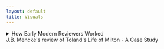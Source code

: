```yaml
---
layout: default
title: Visuals
---
```


<!-- Custom style sheet -->
<link rel="stylesheet" type="text/css" href="../style.css">

<details>
  <summary class="postTitle">How Early Modern Reviewers Worked<br>  
    <span class="postSubtitle">J.B. Mencke's review of Toland's Life of Milton - A Case Study</span>  
  </summary>

   
[Johann Burckhardt Mencke,] ‘The Life of John Milton &c. id est, Vita Johannis Miltoni, Continens Praeter operum ejus historiam, characters extraordinarios hominum, librorum item, sectarum, partium & opinionum. Londini apud Johannem Darby, 1699. In 8. Plag. ii.’ Acta Eruditorum, August 1700, pp. 371-9.  

[p. 371] 

<P ALIGN=CENTER>THE LIFE OF JOHN MILTON &c.</P>
<P ALIGN=CENTER>id est,</P>
<P ALIGN=CENTER>VITA JOHANNIS MILTONI, CONTINENS PRAE-</P>
<P ALIGN=CENTER>ter operum ejus historiam, characteres extraordinarios hominum,</P>
<P ALIGN=CENTER>librorum item, sectarum, partium & opinionum.</P>
<P ALIGN=CENTER>Londini apud Johannem Darby, 1699. in 8. Plag. ii.</P>
										Cum

[p. 372] 

<font color="red">Cum auctorem hujus libri esse <em>Johannem Tolant</em>, Hibernum,  
cognovissemus, quem Socianis non minus, quam Monarcho-  
machis addictum vulgo putant, & cujus dissertationem, <em>Christia-</em>    
<em>nity not mysterious</em>, i.e. <em>Christianismus mysterii expers</em>, Parlamenti   
Hibernici jussu crematam fuisse minime nos latet, fatemur equi-  
dem aliquamdiu deliberatum nobis fuisse, utrum Vitae huic fides  
in omnibus habenda sit, ejusque recensio inserenda Actis nostris.  
Denique multa nos permoverunt, ut non omnino nullam ejus men-  
tionem faciendam esse decerneremus. Nam, ut statutum nobis   
semper fuit, libros eorumque argumenta historice recensemus, nul-  
la habita Auctorum, & eorum, quae passim ab illorum affectibus   
profluere potuerunt, minus saepe ad rem facientium ratione. No-  
ster vero uti neque omnia fingendi causas habuit, neque vitia ipsa   
Miltoni celavit, & praeterea subsidiis ad vitam hanc concinnan-  
dam instructus fuit satis luculentis: ita nulli dubitamus, quin gra-  
ta futura sit Lectori qualiscunque vitae Miltonianae & imprimis li-  
brorum a Miltono editorum recensio. Cum vero seorsim prode-  
at hic Vita, non postumus non praemonere Lectorem, cuncta Miltoni  
opera eodem A. 1699 Londini prodiisse, ejusdem Auctoris cura, in  
folio, ut loqui amant, & Anglica quidem duobus tomis, Latina  
tertio comprehensa, quibus Cl. Editor eandem Vitam praemisit.  
At quoniam opera illa ad nos advecta nondum sunt, tanto ma-  
gis e re futurum arbitramur, ut eorum hoc loco catalogum con-  
signemus.</font>  
**[LoM: 9-10]** Johannes Mitonus, stirpe nobili oriundus, patre Johanne,   
musico excellente, sed professione scriba (quippe quem parentes i-  
deo, quod Protestantium religionem amplexus fuerat, haereditate   
privaverant) matre Sara Castonia, Londini A. 1606 natus, sororem   
habuit Annam, quae nupsit Eduardo Philippo, fratrem vero Chri-  
stophorum ad discenda jura educatum, sed nostro dissimillimum &   
ad res gerendas minime aptum. **[LoM: 11]** A puero fuit discendi cupidissi-  
mus, adeo ut post duodecimum annum ante mediam noctem raro   
cubitum iverit; unde minus mirum videri possit, eum oculorum   
deinde, quo magis adolevit, aciem amisisse, atque capitis quo-  
que doloribus vexatum frequenter fuisse. Missus deinde anno  
aetatis decimo quinto Cantabrigiam fuit, quo anno prima poetici   
								genii
  
							    
[p. 373] 

genii documenta dedit, a Psalmis potissimum exorsus, quorum ali-  
quos carmine transposuit. **[LoM: 12-13]** Postquam itaque commoratus illic fuis-  
set per septennium, Magistri artium honores suscepit, atque annos   
deinde aliquot ruri degens, Graecos Latinosque scriptores diurna   
nocturnaque manu versavit, evagatus quandoque etiam Londinum,   
cum librorum emendorum gratia, tum potissimum ut in Mathesi   
vel Muscia proficeret, quibus ille studiis mire delectabatur. **[LoM: 15]** Ad   
peregrinationem inde animum applicans, in Galliam primo profe-  
ctus est, atque illic Anglici Legati commendatione innotuit cele-  
berrimo Grotio, Reginae Sueciae isto tempore Legato. **[LoM: 16]** Isthinc   
discessit in Italiam, in qua prima illum cepit linguae elegantia &   
civium comitate Florentia; hic enim in Caroli Dati, Gaddi,   
Chimentelli aliorumque doctorum amicitiam pervenit, & Societa-  
tibus eruditis, quas Academias vocant, frequens interfuit. **[LoM: 19-20]** Sed   
Romae postea non minus suaviter cum excepit Lucas Holstenius,   
quo conciliatore ipsi Cardinali Barberino coepit innotescere; ami-  
cissimum vero habuit par poetarum egregium, Salsillum & Sel-  
vaggium, quorum ita de Miltono ille: 

  *Cede Meles, cedat depressa Mincius urna,*  
     *Sebetus Tassum definat usque loqui:*  
  *At Thamesis victor cunctis ferat altior undas,*  
     *Nam per te, Milto, par tribus unus erit;*  
Hic paulo brevius, nec minus honorifice:  
  *Graecia Maeonidem, jactet sibi Roma Maronem:*  
       *Anglia Miltonum jactat utrique parem.*    
Neapoli in summi Maecenatis Johannis Baptistae Mansi amicitiam  
receptus, hoc ab illo distichon meruit:  
**[LoM: 21]**
       *Ut mens, forma, decor, facies, mos; si pietas sic;*  
          *Non Anglus, verum hercle Angelus ipse fores;*  
cui ne (?) se non ingratum praestaret, tersissimam elegiam composuit,  
nomine Mansus. **[LoM: 22-23]** Inde in reditu Genevam divertens, Illustrissimum   
Ezechielem Spanhemium convenit, ibidemque intimam familiari-  
tatem contraxit cum Carolo Deodato, Professore Theologiae, ori-  
gine Luccensi, sed nativitate Anglo, Physices bene perito, Graeca-  
tumque litterarum scientissimo, id quod testari Auctor ait episto-  
las duas Graecas, quae penes se sint; ejus vero immaturum fatum   
								Mil-  
 
[p. 374] 

Miltonus lamentatur ecloga Damon, quae Virgilii Daphnidi Aucto-  
ris judicio minime cedit. **[LoM: 25]** Tandem postquam rediisset Londinum,  
ne nullam nepotum ex sorore curam haberet, illos in Graecis, La-  
tinis & Hebraicis, nec non Matheseos partibus nonnullis, Cosmo-  
graphia item, Historia, linguisque modernis Gallica & Italica eru-  
diebat, aliis quoque amicorum filiis in doctrinae societatem adsci-  
tis. **[LoM: 26]** His praeter alios auctores, quos in scholis explicare com-  
sueverunt Angli, Catonem, Varronem, Columellam, Palladium,    
Cornelium Celsum, Plinii Historiam Naturaelm, Vitruvium, Fron-  
tinum & Philosophos Poetas Lucretium atque Manilium, nec non  
Graecos, Aratum, Dionysium Periegetem, Oppianum, Q. Cala-  
brum, Apollonium Rhodium, Plutarchum, Xenophontem, Aeliani  
Tactica & Poliaeni Stratagemata exposuit. **[LoM: 27]** Cum vero eo tempo-  
re in Angliam rediisset, quo multorum in se animos concitaverant  
Episcopi, libertatis Anglicae propugnatorum se professus, sponte  
se litibus illis immiscebat, & primos de Reformatione libros An-  
glice edebat A. 1641. **[LoM: 30]** Postea cum Ministri nonnulli adversus di-  
gnitatem Episcopalem librum vulgassent sub titulo Smectymnuus,  
quo vocabulo initiales auctorum literae continebantur, eique respon-  
sum opposuisset Usserius, Episcopus Armachanus, dignum eum pu-  
tabat Miltonus, quem confutaret tractatu singulari de Prasulatu  
Episcoporum, Anglico itidem idiomate scripto. **[LoM: 34]** Quin & alium non  
multo post contra Usserium edidit librum, ejusdem ferme argu-  
menti, neque minus ad librum Josephi Hall, quo is Smectymnu-  
um refutaverate, Animadversiones Anglicas scripsit, **[LoM: 37-48]** & cum rursus il-  
le scurriles eas vocasset, & criminatus praeterea fuisset Miltonum,  
edita Apologia non modo odium in Episcopos, Diaconos & Ca-  
pellanos non dissimulavit, verum & objecta crimina diluit, atque  
amorem, cujus in poematibus suis passim testimonia exstent, hone-  
stum, non lascivum fuisse probavit. **[LoM: 52-53]** Duxerat deinde uxorem A.1643  
Mariam, Richardi Powel, Irenarchae filiam; ast illa, sive quod philo-  
sophica Miltoni vita foeminae in celebritate versari solitae non arri-  
deret, sive quod, cum omnis ejus affinitas Regiis officiis esset de-  
vincta, mariti ad democratiam propensionem, seu aliud quippiam  
ferre non posset, postquam ad amicos, pace quidem Miltoni, mox  
post nuptias discessisset, neque tempore, de quo convenerant, re-  
ver-  

[p. 375] 

vertebatur, & insuper habitis Miltoni litteris, eos quoque, quos ac-  
cersitum eam miserat, cum contumelia dimittebat. **[LoM: 53]** Quibus rebus ex-  
acerbatus tandem Miltonus, numquam illam decrevit in thorum   
recipere, ideoque A. 1644 librum Anglicum, doctrinam & disci-  
plinam divortii complexum, Parlamento offerebat, enixe contendens,  
ut inter tot curas, quas pro reformatione Angliae susciperent, sui  
quoque rationem aliquam haberent. **[LoM: 54-56]** Id vero potissimum proba-  
re eo libro nitebatur, ingenium difficile & contrarium praegnan-  
tiorem longe divortii causam essa adulterio vel impotentia natu-  
rali, modo utraque pars a separatione non abhorreat. **[LoM: 58]** Hoc cum  
illico Theologi detestarentur, jamque non nemo cremandum li-  
brum pro concione censuisset, alium mox Parlamento exhibebat  
librum, Tetrachordon, quod scilicet quatuor potissimum Scripturae  
loca Gen. I. 27. Sq. Deut. XXIV, i. &c. Matt. V. 31. & Matth. XXIX,  
3. &c. in eo explicarentur, appelatum. **[LoM: 59]** Praeterea ne novam do-  
ctrinam videretur professus, non solum Martini Buceri sententiam  
de divortio cum sua consentire publico scripto docebat, sed pro-  
babat simul, sibi Paulum Fagium, Petrum Martyrem, Erasmum,   
Grotium aliosque non minimae famae viros suffragari. **[LoM: 60]** Denique his  
scriptis Colasterion quoque addidit, quo eandem sententiam con-  
tra adversarium parum moderatum acerrime defendit. **[LoM: 62]** Per idem  
tamen tempus de educatione quoque libellum Anglicum scripsit,  
quippe ea sola libertati & gubernationi Reipublicae provideri optime  
posse censens. Prodierunt non multo post Areopagitica, seu O-  
ratio ad Parlamentum pro licentia imprimendi libros sine censura,  
qua minime eam licentiam cum ordini in Republica pugnare probat,  
exemplis potissimum Graecorum atque Romanorum, quibus prae-  
ter atheos & famosos libellos nulli sub censuram venerint. **[LoM: 70]** Cum  
deinde Miltonus de alia uxore ducenda cogitaret, ecce subito ad   
genua ejus provolvitur profuga illa, cui veniam cum lacrymis ro-  
ganti dedit, filiamque ex ea nondum elapso anno suscepit, **[LoM: 71]** quin &  
parentes ejus, sororesque aliquas & fratres, rebus Regis inclinatis,  
domi aluit, doned paulo melior fortuna affulgeret. **[LoM: 71]** Paulo post  
Cromwellio & Fairfaxio Londinum cum exercitu peragrantibus,  
ut Brownii & Massii seditionem sedarent, augustas aedes suas com-  
mutabat Miltonus cum remotioribus, ut inter tot turbas externas   
quietus  

[p. 376] 

quietus cum Musis habitaret. **[LoM: 73-74]** Verum cum Carolo I capite plexo

Presbyteriani quoque, qui Regi nuper fuerant insensissimi, metuen-

tes ne sectis nonnullis licentia daretur, publice pro inviolabilitate

Regis declamarent, non poterat amplius a publica controversia ab-

stinere Miltonus, editoque A.1649 libro Anglico, cui titulus, Tenure

of Kings and Magistrates, probare multies rationibus conatus est, Ty-

rannos a Magistratu quolibet inferiori, vel si is quoque recusaverit, ab

ipso populo & confusa plebe, jure meritoque, & ex consuedtudine o-

mnium omnis aetatis nationum liberarum, in jus vocari posse, & si 

criminis atrocioris rei fuerint, capitis damnari. **[LoM: 79-80]** Eo libro de Par-

lamento optime meritus, cum minime putaret, (nam scribendae

tum Anglia Historia unice incumbebat) hanc gratiam retuli, ut

munus Secretarii Concilii Status in negotiis externis, quae Latino

idiomate tractanda erant, ipsi deferretur. <font color="red">**[re LoM: 81]** Atque illae quidem epistolae

quas Senatus Populique Anglicani, nec non Cromwelli & Richardi

nomine ad exteros scripsit, post mortem Miltoni prodierunt, Lipsiae

quoque nostrae recusae, elegantes profecto & acutae.</font> **[LoM: 81]** Interea cum

post mortem Regis Caroli I liber prodiisset sub ejust nomine, EI-

KON BASILIKE [Greek], solus idoneus habebatur Miltonus, qui, ne popu-

lus in alia omnia traheretur, libri censuram adornaret, quam iti-

dem Anglice edidit, Eiconoclastes inscriptam. In ea quoniam suppo-

situs Regi foetus ille Miltono fuerat creditus, hinc de industria Bio-

graphus noster de fraude ea, si modo fraus fuit, differit. Nimir-

um suspectas sibi imprimis ait precationes, quae passim Carolino

operi immiscentur; earum enim aliquam vix verbo immutatam re-

pertam sibi fuisse in Arcadia Philippi Sidnei: phrases vero Theo-

logicas cathedram potius vel systema quoddam Theologicum sape-

re, quam a Rege videri profectas. Tum vero e testimonio, quod

horum operum exemplari cuidam ipsius Anglesei manu adnota-

tum hodique exstat, aperte probat patere, Regem Carolum II &

Jacobum tum Ducem Eboracensem saepius affirmasse, librum nequa-

quam Regem Carolum habuisse auctorem, verum a Gaudenio Epi-

scopo Exoniensi exaratum fuisse. Denique rem omnem a D. Anto-

nio Walkero aliisque studiose ait expediri, quorum argumenta eo

lubentis omittimus, quo minus ad vitam Miltoni vere spectant,

tum quod ab aliis sub examen revocata sunt. **[LoM: 95]** Properandum no-


[p. 377] 

bis potius est ad ea scripta, quae contra Salmasium edidit Miltonus,

<font color="red">pro mala quidem causa, sed elegantissima.</font> Nempe Salmasius A. 1649

a Carolo II exule multo aere conductus, Defensionem Regiam edide-

rat, in qua & judicium politicum, & puriorem Latinitatem, An-

glicorumque nominum peritiam, non immerito desiderari a Milto-

no, Noster existimat, tanto vero imprudentiorem Salmasium vide-

ri, quod, cum a Batavis, gente libera, stipendia acciperet, contra li-

bertatem pugnarit. **[LoM: 97]** Cum vero in Angliam ejus haud pauca exem-

plaria pervenissent, Miltono ex omnium votis id negotii dedit Par-

lamentum, ut responsionem quanto posset studio elucubraret. Ita-

que haud multo post edidit Defensionem pro Populo Anglicano, sty-

lo scriptam eleganti, sed acerbiori paulo, quam fas erat, quod nec 

Noster plane diffitetur; **[LoM: 102]** tanto vero apud Anglos receptam plausu,

ut mille librarum sterlinensium praemium Miltono rependerent. **[LoM: 103]** Certo

ipse Episcopus Bramhal, cum postea causam Regiam tecto quidem 

nomine defendisset, refutatus quidem a Johanne Philippo, Milto-

ni e sorore nepote etiamnum superstite, minime dissimulavit, De-

fensionis Salmasiana unicam editionem divendi vix potuisse, Mil-

tonianam vero toties recudi, ut paginis editonum adeo discrepan-

tibus, vix indicari illae Lectoribus satis commode in responsione

possint. Quin & Noster ait, Salmasium, qui interea in aulam 

Christianae Reginae Sueciae fuerat adscitus, simul atque Miltoni re-

sponsio eo advecta fuisset, contemptim haberi coepisse, atque inde discendentem 

Apologiam adornasse quidem, sed cui quo minus ulti-

mam manum adderet, morte fuerit praeventus. **[LoM: 104]** Miltonum con-

tra, etsi liber ejus Parisiis a carnisice, non tam Parlamenti jussu, quam 

instigatione Cleri, & postea quoque Tholosae igni fuerit traditus, 

meruisse tamen non modo Legatorum, qui Londini tum aderant, 

imprimis Belgicorum, sed exterorum quoque, Germanorum pari-

ter & Gallorum prolixas laudes. **[LoM: 105]** Nactus deinde, ut sperabat, ma-

jus otium Miltonus, A.1652 hospitio mutato secundam uxorem du-

cit, paulo post nuptias extinctam. **[LoM: 105-6]** Cumque eodem anno pro-

diisset apud exteros liber, sub titulo, Clamor Regii Sanguinis ad 

Coelum &c. **[LoM: 106-8]** (cujus quanquam genuinus auctor esset Petrus Mo-

lineus, junior, Praebendarius Cantuariensis, tamen quoniam ab A-

lexandro Moro conscionatore Gallico fuerat prelo mandatus, qui 

&

[p. 378] 

& nomine bibliopolae dedicaverat librum Carolo II, is auctor ple-

rumque habebatur) Miltonus mox Defensionem secundam pro Popu-

lo Anglicano edidit, in qua neque Moro pepercit, quem subinde sale 

satyrico perscricuit, & objectum coecitatis supplicium ita diluit, ut 

haud peccasse se pro libertate scribendo contenderet, & oculorum 

morbum continua lucubratione contractum sibi jamdiu ante pro-

baret, quam contra Salmasium calamum strinxisset. **[LoM: 111]** Edito inde 

a Moro novo libro, cui Fidei Publica titulum fecit, aliam Defen-

sionem pro se divulgabat, cui Morus denique acquievit. **[LoM: 112]** Hinc cum 

paulisper ad alios labores, Historiam nempe Magna Britannia, The-

saurum lingua Latina, & poema heroicum, Paradisum Amissum, 

(quod unum ex his perfectum in lucem tandem opus prodiit,) re-

diisset, interim tamen & dissertationes alias de potestate civili in 

rebus ecclesiasticis, de modo item submovendi conductitios ex ecclesia, 

Anglico sermone edidit. **[LoM: 117-122]** Mortuo vero Cromwello, & Richardo ab 

exercitu dejecto, non destitit contra Monarchiam scriptis pu-

gnare, & defendere Democratiae commoda; qua in re tamen non-

dum ad Harringtoni famam processisse Auctori nostro dicitur, cu-

jus quippe cura nuperrime prodierunt Harringtoniana opera cum 

vita auctoris, a nobis forte propediem recensenda. **[LoM: 122-125]** Ast Rege in

Angliam reduce facto, in tutiora se recepit Miltonus, donec amne-

stia promulgata veniam impetraret, a publicis solummodo officiis 

deinceps excludendus. **[LoM: 126]** Inde tertiam uxorum duxit, cum qua ste-

rile illi conjugium fuit. Interim duas e primo matrimonio filias 

ita erudiverat, ut Hebraica, Graeca, Latina, Hispanica, Italica, Gal-

lica, etsi minime intelligerent, legere sine haesitatione possent, quod

ipsi jam oculorum usu destituto insigniter profuit. <font color="red">Etsi vero com-

mercio litterario, quod illi erat cum Millio, Oldenburgio, Heim-

bachio, de Brass, Leone ab Aizema, Emerico Bigotio aliisque, quo-

rum nomina passim inscripta litteris ejus familiaribus videas in 

nova Operum Miltonianorum editione,</font> **[LoM: 126]** ab A.1652 usque ad 1660

praecipue occuparetur, nec qualibet anni tempestate ad poema scri-

bendum aptus esset, (nullum enim ei tempus erat convenientius, 

quam quod brumale & aestivum solstitium interjacet,) tamen Amis-

sum Paradisum elucubravit tandem, & A. 1666 primum in lucem

emisit. <font color="red">Quod poema quoniam ex merito laudavimus, com novae

ejus


[p. 379] 

ejus editionis mentionem faceremus in Actis A. 1696, p. 227, judi-

cium Drydeni, summi poetae, in cujus laudes Noster quoque ex-

currit, & qui ex toto opere traegoediam eodem titulo concinnavit, 

recensere ex Auctore supersedemus.</font> **[LoM: 138]** Post A. 1670 edidit Para-

disum Reparatum, Amisso multo, ut omnes censent, inferiorem; unde

dictum percrebuit, Miltonum frustra quaeri in Paradiso Reparato.

Procuderat una quoque tragoediam, Samson Agonistes, eodemque 

anno prodiit quidem Historia Magna Britannie, Anglice, ut plera-

que ejus opera, conscripta, sed quam ultra Normannorum tem-

pora producere non potuerat. <font color="red">Ut vero alios ejus libros minoris 

momenti taceamus, duorum amplius mentionem facimus;</font> **[LoM: 142]** alter

est Epistolarum familiarum liber unus, cui accesserunt Prolusiones 

quadam Oratorie, alter **[LoM: 143, 149]** Anglicus, idemque postremus Miltoni foe-

tus, de vera religione, haresi, schismate, tolerantia & modis optimis,

quibus praeveniri Papismo possit, uterque A. 1674, quo ex vita dis-

cessit, excusus. Thesaurus Lingua Latina, quo Stephanum com-

plere statuerat, nunquam prodiit, Littletono tamen lexicographo 

non nulli usui fuit. **[LoM: 148, 149]** Ceterum quod Bibliothecae suae partem

maximam paulo anti obitum vendiderit, minime paupertatis in illo 

indicium fuisse Auctor ait, quippe 1500 libras Sterling. post se re-

liquit, exstinctus podagra, qua vehementer per complures annos 

laboravit, insigni adhuc monumento ornandus, quo constet omnibus,

suum etiam sub Potentissimo Rege Wilhelmo eruditis in Anglia hono-

rem haberi. Exhibet ultimo loco characterem ejus Biographus, neque

laudibus parcit, quas huc transferre nostrum non est; inconstan-

tiae tamen signa luculenta non possumus ex ipso tacere. **[LoM: 151]** Nempe

religione varius fuit Miltonus, quippe Protestantium, qui tum Pu-

ritani vocabantur, partibus accessit juvenis, inde media aetate Inde-

pendentibus & Anabaptistis arctius adhaesit, senex vero nulli Eccle-

siae nomen subscripsit, neque templa amplius frequentavit, incer-

tum quam ob causam.

<font color="red">Quod restat, ignorare Lectorem benevolum nolumus, libri 
 
hujus refutationem quandam suscepisse auctorem anonymum o-

pusculo, cui titulus, Remarks on the Life of Mr. Milton, eique ite-

rum responsum a Biographo fuisse libello alio, quem inscripsit,

Amyntor, quorum, si tanti videbuntur, recensum alibi forsan sumus 

exhibituri.</font>
								
END OF REVIEW

19/10/2023

gm
  
</details>
